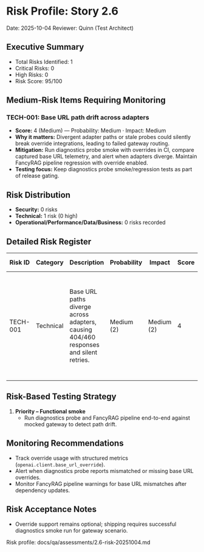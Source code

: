 # Risk Profile: Story 2.6

Date: 2025-10-04
Reviewer: Quinn (Test Architect)

## Executive Summary

- Total Risks Identified: 1
- Critical Risks: 0
- High Risks: 0
- Risk Score: 95/100

## Medium-Risk Items Requiring Monitoring

### TECH-001: Base URL path drift across adapters
- **Score:** 4 (Medium) — Probability: Medium · Impact: Medium
- **Why it matters:** Divergent adapter paths or stale probes could silently break override integrations, leading to failed gateway routing.
- **Mitigation:** Run diagnostics probe smoke with overrides in CI, compare captured base URL telemetry, and alert when adapters diverge. Maintain FancyRAG pipeline regression with override enabled.
- **Testing focus:** Keep diagnostics probe smoke/regression tests as part of release gating.

## Risk Distribution

- **Security:** 0 risks
- **Technical:** 1 risk (0 high)
- **Operational/Performance/Data/Business:** 0 risks recorded

## Detailed Risk Register

| Risk ID  | Category  | Description | Probability | Impact | Score | Mitigation Strategy | Residual Risk |
|----------|-----------|-------------|-------------|--------|-------|---------------------|---------------|
| TECH-001 | Technical | Base URL paths diverge across adapters, causing 404/460 responses and silent retries. | Medium (2) | Medium (2) | 4 | Keep diagnostics probe smoke asserting override propagation; surface health-check telemetry for base URL mismatches. | Low once monitored |

## Risk-Based Testing Strategy

1. **Priority – Functional smoke**
   - Run diagnostics probe and FancyRAG pipeline end-to-end against mocked gateway to detect path drift.

## Monitoring Recommendations

- Track override usage with structured metrics (`openai.client.base_url_override`).
- Alert when diagnostics probe reports mismatched or missing base URL overrides.
- Monitor FancyRAG pipeline warnings for base URL mismatches after dependency updates.

## Risk Acceptance Notes

- Override support remains optional; shipping requires successful diagnostics smoke run for gateway scenario.

Risk profile: docs/qa/assessments/2.6-risk-20251004.md
